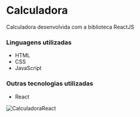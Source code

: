 # Calculadora

Calculadora desenvolvida com a biblioteca ReactJS

### Linguagens utilizadas

* HTML
* CSS
* JavaScript

### Outras tecnologias utilizadas

* React

![CalculadoraReact](https://github.com/WillSantosss/Imgs/blob/master/calculadoraReact.jpg)

